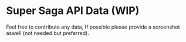 # Super Saga API Data (WIP)

Feel free to contribute any data,
If possible please provide a screenshot aswell (not needed but preferred).